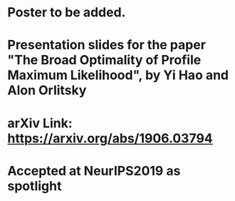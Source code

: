 # Poster to be added.
# Presentation slides for the paper "The Broad Optimality of Profile Maximum Likelihood", by Yi Hao and Alon Orlitsky
# arXiv Link: https://arxiv.org/abs/1906.03794 
# Accepted at NeurIPS2019 as spotlight
